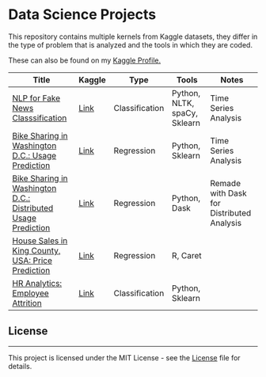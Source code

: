 # Data Science Projects

This repository contains multiple kernels from Kaggle datasets, they differ in the type of problem that is analyzed and the tools in which they are coded.

These can also be found on my [Kaggle Profile.](https://www.kaggle.com/akoury)

| Title                                | Kaggle                                                           | Type           | Tools | Notes                                     |
|--------------------------------------|------------------------------------------------------------------|----------------|----------|-------------------------------------------|
| [NLP for Fake News Classsification](Fake_News.ipynb) | [Link](https://www.kaggle.com/rchitic17/real-or-fake) | Classification     | Python, NLTK, spaCy, Sklearn   | Time Series Analysis                              |
| [Bike Sharing in Washington D.C.: Usage Prediction](Bike_Sharing.ipynb) | [Link](https://www.kaggle.com/marklvl/bike-sharing-dataset/home) | Regression     | Python, Sklearn   | Time Series Analysis                              |
| [Bike Sharing in Washington D.C.: Distributed Usage Prediction](Distributed_Bike_Sharing.ipynb) | [Link](https://www.kaggle.com/marklvl/bike-sharing-dataset/home) | Regression     | Python, Dask   | Remade with Dask for Distributed Analysis |
| [House Sales in King County, USA: Price Prediction](House_Pricing.ipynb) | [Link](https://www.kaggle.com/harlfoxem/housesalesprediction)    | Regression     | R, Caret       |                                           |
| [HR Analytics: Employee Attrition](Employee_Attrition.ipynb)              | [Link](https://www.kaggle.com/lnvardanyan/hr-analytics)          | Classification | Python, Sklearn   |                                           |

## License
---
This project is licensed under the MIT License - see the [License](LICENSE) file for details.
